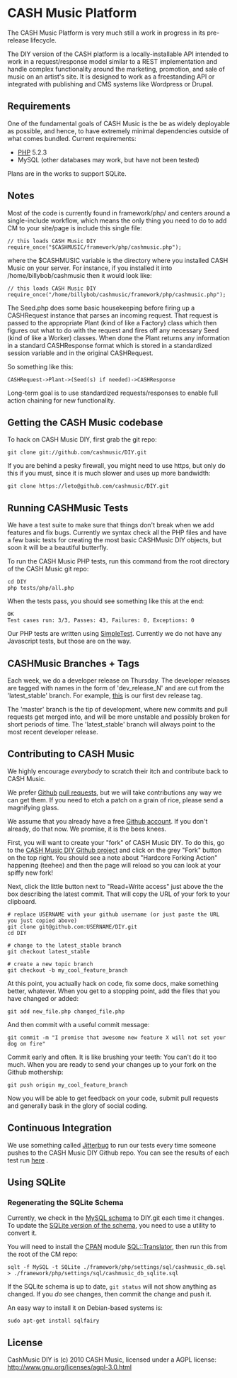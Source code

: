 # CASH Music Platform

The CASH Music Platform is very much still a work in progress in its pre-release
lifecycle.

The DIY version of the CASH platform is a locally-installable API intended to
work in a request/response model similar to a REST implementation and handle
complex functionality around the marketing, promotion, and sale of music on an
artist's site. It is designed to work as a freestanding API or integrated with
publishing and CMS systems like Wordpress or Drupal.

## Requirements

One of the fundamental goals of CASH Music is the be as widely deployable as possible,
and hence, to have extremely minimal dependencies outside of what comes bundled. Current
requirements:

 * [PHP](http://php.net) 5.2.3
 * MySQL (other databases may work, but have not been tested)

Plans are in the works to support SQLite.

## Notes

Most of the code is currently found in framework/php/ and centers around a
single-include workflow, which means the only thing you need to do to add CM to
your site/page is include this single file:

    // this loads CASH Music DIY
    require_once("$CASHMUSIC/framework/php/cashmusic.php");

where the $CASHMUSIC variable is the directory where you installed CASH Music
on your server. For instance, if you installed it into /home/billybob/cashmusic
then it would look like:

    // this loads CASH Music DIY
    require_once("/home/billybob/cashmusic/framework/php/cashmusic.php");

The Seed.php does some basic housekeeping before firing up a CASHRequest
instance that parses an incoming request. That request is passed to the
appropriate Plant (kind of like a Factory) class which then figures out what to
do with the request and fires off any necessary Seed (kind of like a Worker)
classes. When done the Plant returns any information in a standard CASHResponse
format which is stored in a standardized session variable and in the original
CASHRequest.

So something like this:

    CASHRequest->Plant->(Seed(s) if needed)->CASHResponse

Long-term goal is to use standardized requests/responses to enable full action
chaining for new functionality.

## Getting the CASH Music codebase

To hack on CASH Music DIY, first grab the git repo:

    git clone git://github.com/cashmusic/DIY.git

If you are behind a pesky firewall, you might need to use https, but only do
this if you must, since it is much slower and uses up more bandwidth:

    git clone https://leto@github.com/cashmusic/DIY.git

## Running CASHMusic Tests

We have a test suite to make sure that things don't break when we add features
and fix bugs. Currently we syntax check all the PHP files and have a few basic
tests for creating the most basic CASHMusic DIY objects, but soon it will be a
beautiful butterfly.

To run the CASH Music PHP tests, run this command from the root directory of the
CASH Music git repo:

    cd DIY
    php tests/php/all.php

When the tests pass, you should see something like this at the end:

    OK
    Test cases run: 3/3, Passes: 43, Failures: 0, Exceptions: 0

Our PHP tests are written using [SimpleTest](http://www.simpletest.org/). Currently
we do not have any Javascript tests, but those are on the way.

## CASHMusic Branches + Tags

Each week, we do a developer release on Thursday. The developer releases are tagged
with names in the form of 'dev_release_N' and are cut from the 'latest_stable' branch.
For example, [this](https://github.com/cashmusic/DIY/commits/dev_release_1) is our first
dev release tag.

The 'master' branch is the tip of development, where new commits and pull requests get
merged into, and will be more unstable and possibly broken for short periods of time.
The 'latest_stable' branch will always point to the most recent developer release.

## Contributing to CASH Music

We highly encourage *everybody* to scratch their itch and contribute back to CASH Music.

We prefer [Github](https://github.com) [pull requests](http://help.github.com/send-pull-requests/),
but we will take contributions any way we can get them. If you need to etch a
patch on a grain of rice, please send a magnifying glass.

We assume that you already have a free [Github account](https://github.com/signup/free). If you don't already,
do that now. We promise, it is the bees knees.

First, you will want to create your "fork" of CASH Music DIY. To do this, go to
the [CASH Music DIY Github project](https://github.com/cashmusic/DIY) and click
on the grey "Fork" button on the top right. You should see a note about
"Hardcore Forking Action" happening (teehee) and then the page will reload so
you can look at your spiffy new fork!

Next, click the little button next to "Read+Write access" just above the the
box describing the latest commit.  That will copy the URL of your fork to your
clipboard.

    # replace USERNAME with your github username (or just paste the URL you just copied above)
    git clone git@github.com:USERNAME/DIY.git
    cd DIY

    # change to the latest_stable branch
    git checkout latest_stable

    # create a new topic branch
    git checkout -b my_cool_feature_branch

At this point, you actually hack on code, fix some docs, make something better, whatever. When
you get to a stopping point, add the files that you have changed or added:

    git add new_file.php changed_file.php

And then commit with a useful commit message:

    git commit -m "I promise that awesome new feature X will not set your dog on fire"

Commit early and often. It is like brushing your teeth: You can't do it too much. When you are
ready to send your changes up to your fork on the Github mothership:

    git push origin my_cool_feature_branch

Now you will be able to get feedback on your code, submit pull requests and generally bask in the
glory of social coding.

## Continuous Integration

We use something called [Jitterbug](http://jitterbug.pl) to run our tests every
time someone pushes to the CASH Music DIY Github repo. You can see the results
of each test run [here](http://dev.cashmusic.org:3000/project/DIY) .

## Using SQLite

### Regenerating the SQLite Schema

Currently, we check in the [MySQL schema](https://github.com/cashmusic/DIY/blob/master/framework/php/settings/sql/cashmusic_db.sql)
to DIY.git each time it changes. To update the [SQLite version of the schema](https://github.com/cashmusic/DIY/blob/master/framework/php/settings/sql/cashmusic_db_sqlite.sql),
you need to use a utility to convert it.

You will need to install the [CPAN](http://cpan.org) module [SQL::Translator](https://metacpan.org/module/SQL::Translator), then run this from the root of the CM repo:

    sqlt -f MySQL -t SQLite ./framework/php/settings/sql/cashmusic_db.sql > ./framework/php/settings/sql/cashmusic_db_sqlite.sql

If the SQLite schema is up to date, ```git status``` will not show anything as changed. If you *do* see changes, then commit the change and push it.

An easy way to install it on Debian-based systems is:

    sudo apt-get install sqlfairy

## License

CashMusic DIY is (c) 2010 CASH Music, licensed under a AGPL license:
<http://www.gnu.org/licenses/agpl-3.0.html>
